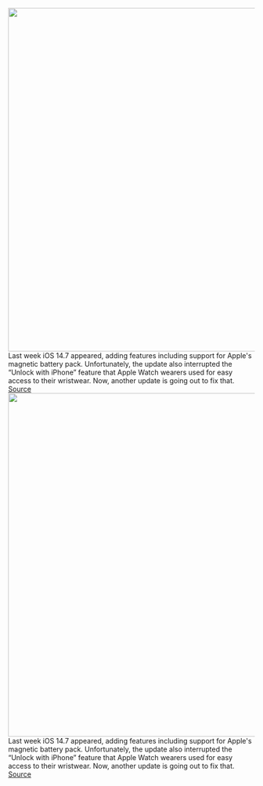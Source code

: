 <img src='https://cdn.vox-cdn.com/thumbor/JF_wdoPVF2urayxDaROcrzrncso=/0x0:2040x1360/1200x800/filters:focal(857x517:1183x843)/cdn.vox-cdn.com/uploads/chorus_image/image/69636291/DSC02729_dbohn_verge.0.jpg' width='700px' /><br/>
Last week iOS 14.7 appeared, adding features including support for Apple's magnetic battery pack. Unfortunately, the update also interrupted the “Unlock with iPhone” feature that Apple Watch wearers used for easy access to their wristwear. Now, another update is going out to fix that.
<a href='https://www.theverge.com/2021/7/26/22595188/ios-14-7-1-macos-11-5-1-security-zero-day-update'> Source <a/><img src='https://cdn.vox-cdn.com/thumbor/JF_wdoPVF2urayxDaROcrzrncso=/0x0:2040x1360/1200x800/filters:focal(857x517:1183x843)/cdn.vox-cdn.com/uploads/chorus_image/image/69636291/DSC02729_dbohn_verge.0.jpg' width='700px' /><br/>
Last week iOS 14.7 appeared, adding features including support for Apple's magnetic battery pack. Unfortunately, the update also interrupted the “Unlock with iPhone” feature that Apple Watch wearers used for easy access to their wristwear. Now, another update is going out to fix that.
<a href='https://www.theverge.com/2021/7/26/22595188/ios-14-7-1-macos-11-5-1-security-zero-day-update'> Source <a/>